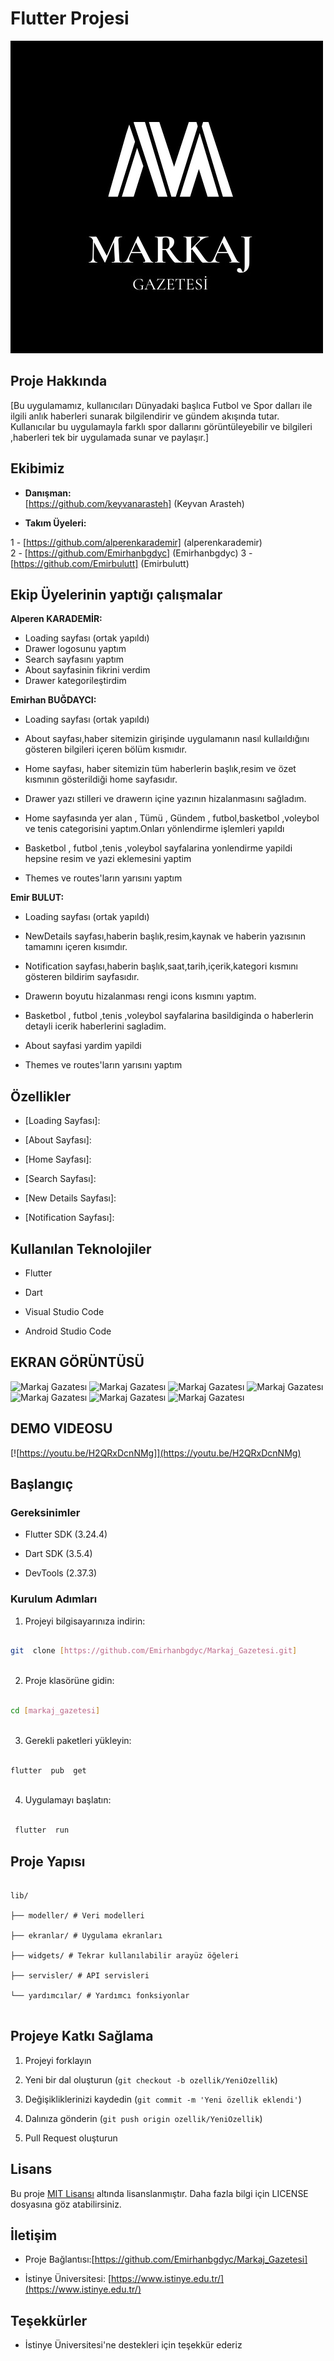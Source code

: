 

# Flutter Projesi



![Markaj Gazatesı](assets/image/markajblack.jpg)



## Proje Hakkında

[Bu uygulamamız, kullanıcıları Dünyadaki başlıca Futbol ve Spor dalları ile ilgili anlık haberleri sunarak bilgilendirir ve gündem akışında tutar.
Kullanıcılar bu uygulamayla farklı spor dallarını görüntüleyebilir ve bilgileri ,haberleri tek bir uygulamada sunar ve paylaşır.]



## Ekibimiz

-  **Danışman:**    
   [https://github.com/keyvanarasteh] (Keyvan Arasteh)


-  **Takım Üyeleri:**

1 -  [https://github.com/alperenkarademir] (alperenkarademir)  
2 - [https://github.com/Emirhanbgdyc] (Emirhanbgdyc)
3 - [https://github.com/Emirbulutt] (Emirbulutt)

## Ekip Üyelerinin yaptığı çalışmalar
**Alperen KARADEMİR:**
- Loading sayfası (ortak yapıldı)
- Drawer logosunu yaptım
- Search sayfasını yaptım
- About sayfasinin fikrini verdim
- Drawer kategorileştirdim


**Emirhan BUĞDAYCI:**
- Loading sayfası (ortak yapıldı)
- About sayfası,haber sitemizin girişinde uygulamanın nasıl kullaıldığını gösteren bilgileri içeren bölüm kısmıdır.
- Home sayfası, haber sitemizin tüm haberlerin başlık,resim ve özet kısmının gösterildiği home sayfasıdır.
- Drawer yazı stilleri ve drawerın içine yazının hizalanmasını sağladım.
- Home sayfasında yer alan , Tümü , Gündem , futbol,basketbol ,voleybol ve tenis categorisini yaptım.Onları yönlendirme işlemleri yapıldı
- Basketbol , futbol ,tenis ,voleybol sayfalarina yonlendirme yapildi hepsine resim ve yazi eklemesini yaptim


- Themes ve routes'ların yarısını yaptım


**Emir BULUT:**
- Loading sayfası (ortak yapıldı)


- NewDetails sayfası,haberin başlık,resim,kaynak ve haberin yazısının tamamını içeren kısımdır.


- Notification sayfası,haberin başlık,saat,tarih,içerik,kategori kısmını gösteren bildirim sayfasıdır.


- Drawerın boyutu hizalanması rengi icons kısmını yaptım.


- Basketbol , futbol ,tenis ,voleybol sayfalarina basildiginda o haberlerin detayli icerik haberlerini sagladim.


- About sayfasi yardim yapildi


- Themes ve routes'ların yarısını yaptım

## Özellikler

- [Loading Sayfası]:

- [About Sayfası]:

- [Home Sayfası]:

- [Search Sayfası]:

- [New Details Sayfası]:

- [Notification Sayfası]:

## Kullanılan Teknolojiler

- Flutter

- Dart

- Visual Studio Code

- Android Studio Code 

## EKRAN GÖRÜNTÜSÜ

![Markaj Gazatesı](assets/image/ekran_goruntulerı/sayfa1.png)
![Markaj Gazatesı](assets/image/ekran_goruntulerı/sayfa2.png)
![Markaj Gazatesı](assets/image/ekran_goruntulerı/sayfa3.png)
![Markaj Gazatesı](assets/image/ekran_goruntulerı/sayfa4.png)
![Markaj Gazatesı](assets/image/ekran_goruntulerı/sayfa5.png)
![Markaj Gazatesı](assets/image/ekran_goruntulerı/sayfa6.png)
![Markaj Gazatesı](assets/image/ekran_goruntulerı/sayfa8.png)



## DEMO VIDEOSU

[![https://youtu.be/H2QRxDcnNMg]](https://youtu.be/H2QRxDcnNMg)




## Başlangıç



### Gereksinimler

- Flutter SDK (3.24.4)

- Dart SDK (3.5.4)

- DevTools (2.37.3)



### Kurulum Adımları

1. Projeyi bilgisayarınıza indirin:

```bash  
  
git  clone [https://github.com/Emirhanbgdyc/Markaj_Gazetesi.git]  
  
```  



2. Proje klasörüne gidin:

```bash  
  
cd [markaj_gazetesi]  
  
```  



3. Gerekli paketleri yükleyin:

```bash  
  
flutter  pub  get  
  
```  



4. Uygulamayı başlatın:

```bash  
  
 flutter  run  
```  



## Proje Yapısı

```  
  
lib/  
  
├── modeller/ # Veri modelleri  
  
├── ekranlar/ # Uygulama ekranları  
  
├── widgets/ # Tekrar kullanılabilir arayüz öğeleri  
  
├── servisler/ # API servisleri  
  
└── yardımcılar/ # Yardımcı fonksiyonlar  
  
```  




## Projeye Katkı Sağlama

1. Projeyi forklayın

2. Yeni bir dal oluşturun (`git checkout -b ozellik/YeniOzellik`)

3. Değişikliklerinizi kaydedin (`git commit -m 'Yeni özellik eklendi'`)

4. Dalınıza gönderin (`git push origin ozellik/YeniOzellik`)

5. Pull Request oluşturun



## Lisans

Bu proje [MIT Lisansı](./LICENSE) altında lisanslanmıştır. Daha fazla bilgi için LICENSE dosyasına göz atabilirsiniz.




## İletişim

- Proje Bağlantısı:[https://github.com/Emirhanbgdyc/Markaj_Gazetesi] 

- İstinye Üniversitesi: [https://www.istinye.edu.tr/](https://www.istinye.edu.tr/)



## Teşekkürler

- İstinye Üniversitesi'ne destekleri için teşekkür ederiz


  
